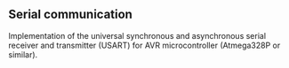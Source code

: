 ## Serial communication
Implementation of the universal synchronous and asynchronous serial receiver and transmitter (USART) for AVR microcontroller (Atmega328P or similar).

